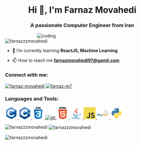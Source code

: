 <h1 align="center">Hi 👋, I'm Farnaz Movahedi</h1>
<h3 align="center">A passionate Computer Engineer from Iran</h3>

<img align="right" alt="coding" width="400" src="https://i.pinimg.com/originals/8b/35/fe/8b35fef55fba1a201c9c7a11d3ec3d64.gif">

<p align="left"> <img src="https://komarev.com/ghpvc/?username=farnazzzmovahedi&label=Profile%20views&color=0e75b6&style=flat" alt="farnazzzmovahedi" /> </p>

- 🌱 I’m currently learning **ReactJS, Machine Learning**

- 📫 How to reach me **farnazmovahedi97@gamil.com**

<h3 align="left">Connect with me:</h3>
<p align="left">
<a href="https://www.linkedin.com/in/farnaz-movahedi-698596235/" target="blank"><img align="center" src="https://raw.githubusercontent.com/rahuldkjain/github-profile-readme-generator/master/src/images/icons/Social/linked-in-alt.svg" alt="farnaz-movahedi" height="30" width="40" /></a>
<a href="https://instagram.com/farnaz-m7" target="blank"><img align="center" src="https://raw.githubusercontent.com/rahuldkjain/github-profile-readme-generator/master/src/images/icons/Social/instagram.svg" alt="farnaz-m7" height="30" width="40" /></a>
</p>

<h3 align="left">Languages and Tools:</h3>
<p align="left"> <a href="https://www.cprogramming.com/" target="_blank" rel="noreferrer"> <img src="https://raw.githubusercontent.com/devicons/devicon/master/icons/c/c-original.svg" alt="c" width="40" height="40"/> </a> <a href="https://www.w3schools.com/cpp/" target="_blank" rel="noreferrer"> <img src="https://raw.githubusercontent.com/devicons/devicon/master/icons/cplusplus/cplusplus-original.svg" alt="cplusplus" width="40" height="40"/> </a> <a href="https://www.w3schools.com/css/" target="_blank" rel="noreferrer"> <img src="https://raw.githubusercontent.com/devicons/devicon/master/icons/css3/css3-original-wordmark.svg" alt="css3" width="40" height="40"/> </a> <a href="https://git-scm.com/" target="_blank" rel="noreferrer"> <img src="https://www.vectorlogo.zone/logos/git-scm/git-scm-icon.svg" alt="git" width="40" height="40"/> </a> <a href="https://www.w3.org/html/" target="_blank" rel="noreferrer"> <img src="https://raw.githubusercontent.com/devicons/devicon/master/icons/html5/html5-original-wordmark.svg" alt="html5" width="40" height="40"/> </a> <a href="https://www.java.com" target="_blank" rel="noreferrer"> <img src="https://raw.githubusercontent.com/devicons/devicon/master/icons/java/java-original.svg" alt="java" width="40" height="40"/> </a> <a href="https://developer.mozilla.org/en-US/docs/Web/JavaScript" target="_blank" rel="noreferrer"> <img src="https://raw.githubusercontent.com/devicons/devicon/master/icons/javascript/javascript-original.svg" alt="javascript" width="40" height="40"/> </a> <a href="https://www.mysql.com/" target="_blank" rel="noreferrer"> <img src="https://raw.githubusercontent.com/devicons/devicon/master/icons/mysql/mysql-original-wordmark.svg" alt="mysql" width="40" height="40"/> </a> <a href="https://www.python.org" target="_blank" rel="noreferrer"> <img src="https://raw.githubusercontent.com/devicons/devicon/master/icons/python/python-original.svg" alt="python" width="40" height="40"/> </a> </p>

<p><img align="left" src="https://github-readme-stats.vercel.app/api/top-langs?username=farnazzzmovahedi&show_icons=true&locale=en&layout=compact" alt="farnazzzmovahedi" /></p>

<p>&nbsp;<img align="center" src="https://github-readme-stats.vercel.app/api?username=farnazzzmovahedi&show_icons=true&locale=en" alt="farnazzzmovahedi" /></p>

<p><img align="center" src="https://github-readme-streak-stats.herokuapp.com/?user=farnazzzmovahedi&" alt="farnazzzmovahedi" /></p>
